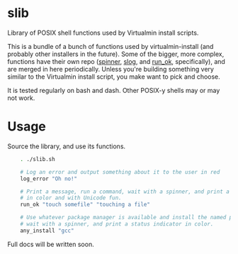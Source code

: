 # slib
Library of POSIX shell functions used by Virtualmin install scripts.

This is a bundle of a bunch of functions used by virtualmin-install (and probably other installers in the future). Some of the bigger, more complex, functions have their own repo ([spinner](/swelljoe/spinner), [slog](/swelljoe/slog), and [run_ok](/swelljoe/run_ok), specifically), and are merged in here periodically. Unless you're building something very similar to the Virtualmin install script, you make want to pick and choose.

It is tested regularly on bash and dash. Other POSIX-y shells may or may not work.

# Usage

Source the library, and use its functions.

```bash
    . ./slib.sh

    # Log an error and output something about it to the user in red
    log_error "Oh no!"

    # Print a message, run a command, wait with a spinner, and print a status indicator,
    # in color and with Unicode fun.
    run_ok "touch somefile" "touching a file"

    # Use whatever package manager is available and install the named package
    # wait with a spinner, and print a status indicator in color.
    any_install "gcc"
```

Full docs will be written soon.
